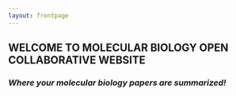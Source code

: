 ```yaml
---
layout: frontpage
---
```


## WELCOME TO MOLECULAR BIOLOGY OPEN COLLABORATIVE WEBSITE 
### _Where your molecular biology papers are summarized!_


